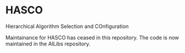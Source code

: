# HASCO
Hierarchical Algorithm Selection and COnfiguration

Maintainance for HASCO has ceased in this repository. The code is now maintained in the AILibs repository.
